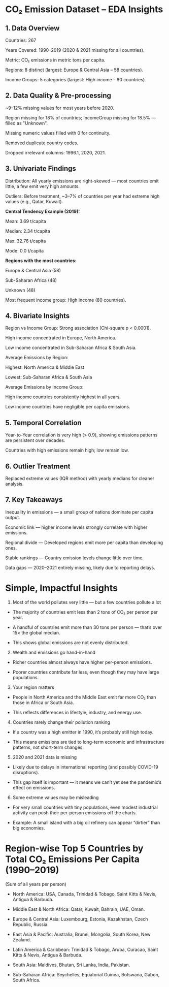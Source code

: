 # CO₂ Emission Dataset – EDA Insights

## 1. Data Overview

Countries: 267

Years Covered: 1990–2019 (2020 & 2021 missing for all countries).

Metric: CO₂ emissions in metric tons per capita.

Regions: 8 distinct (largest: Europe & Central Asia – 58 countries).

Income Groups: 5 categories (largest: High income – 80 countries).

## 2. Data Quality & Pre-processing
~9–12% missing values for most years before 2020.

Region missing for 18% of countries; IncomeGroup missing for 18.5% — filled as "Unknown".

Missing numeric values filled with 0 for continuity.

Removed duplicate country codes.

Dropped irrelevant columns: 1996.1, 2020, 2021.

## 3. Univariate Findings
Distribution: All yearly emissions are right-skewed — most countries emit little, a few emit very high amounts.

Outliers: Before treatment, ~3–7% of countries per year had extreme high values (e.g., Qatar, Kuwait).

**Central Tendency Example (2019):**

Mean: 3.69 t/capita

Median: 2.34 t/capita

Max: 32.76 t/capita

Mode: 0.0 t/capita

**Regions with the most countries:**

Europe & Central Asia (58)

Sub-Saharan Africa (48)

Unknown (48)

Most frequent income group: High income (80 countries).

## 4. Bivariate Insights
Region vs Income Group: Strong association (Chi-square p < 0.0001).

High income concentrated in Europe, North America.

Low income concentrated in Sub-Saharan Africa & South Asia.

Average Emissions by Region:

Highest: North America & Middle East

Lowest: Sub-Saharan Africa & South Asia

Average Emissions by Income Group:

High income countries consistently highest in all years.

Low income countries have negligible per capita emissions.

## 5. Temporal Correlation
Year-to-Year correlation is very high (> 0.9), showing emissions patterns are persistent over decades.

Countries with high emissions remain high; low remain low.

## 6. Outlier Treatment
Replaced extreme values (IQR method) with yearly medians for cleaner analysis.

## 7. Key Takeaways
Inequality in emissions — a small group of nations dominate per capita output.

Economic link — higher income levels strongly correlate with higher emissions.

Regional divide — Developed regions emit more per capita than developing ones.

Stable rankings — Country emission levels change little over time.

Data gaps — 2020–2021 entirely missing, likely due to reporting delays.


# Simple, Impactful Insights

1. Most of the world pollutes very little — but a few countries pollute a lot

- The majority of countries emit less than 2 tons of CO₂ per person per year.

- A handful of countries emit more than 30 tons per person — that’s over 15× the global median.

- This shows global emissions are not evenly distributed.

2. Wealth and emissions go hand-in-hand

- Richer countries almost always have higher per-person emissions.

- Poorer countries contribute far less, even though they may have large populations.

3. Your region matters

- People in North America and the Middle East emit far more CO₂ than those in Africa or South Asia.

- This reflects differences in lifestyle, industry, and energy use.

4. Countries rarely change their pollution ranking

- If a country was a high emitter in 1990, it’s probably still high today.

- This means emissions are tied to long-term economic and infrastructure patterns, not short-term changes.

5. 2020 and 2021 data is missing

- Likely due to delays in international reporting (and possibly COVID-19 disruptions).

- This gap itself is important — it means we can’t yet see the pandemic’s effect on emissions.

6. Some extreme values may be misleading

- For very small countries with tiny populations, even modest industrial activity can push their per-person emissions off the charts.

- Example: A small island with a big oil refinery can appear “dirtier” than big economies.

# Region-wise Top 5 Countries by Total CO₂ Emissions Per Capita (1990–2019)
(Sum of all years per person)

- North America: USA, Canada, Trinidad & Tobago, Saint Kitts & Nevis, Antigua & Barbuda.

- Middle East & North Africa: Qatar, Kuwait, Bahrain, UAE, Oman.

- Europe & Central Asia: Luxembourg, Estonia, Kazakhstan, Czech Republic, Russia.

- East Asia & Pacific: Australia, Brunei, Mongolia, South Korea, New Zealand.

- Latin America & Caribbean: Trinidad & Tobago, Aruba, Curacao, Saint Kitts & Nevis, Antigua & Barbuda.

- South Asia: Maldives, Bhutan, Sri Lanka, India, Pakistan.

- Sub-Saharan Africa: Seychelles, Equatorial Guinea, Botswana, Gabon, South Africa.
